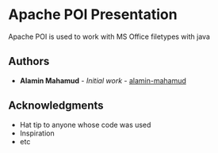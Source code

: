 # Apache POI Presentation

Apache POI is used to work with MS Office filetypes with java

## Authors

* **Alamin Mahamud** - *Initial work* - [alamin-mahamud](https://github.com/alamin-mahamud)

## Acknowledgments

* Hat tip to anyone whose code was used
* Inspiration
* etc

